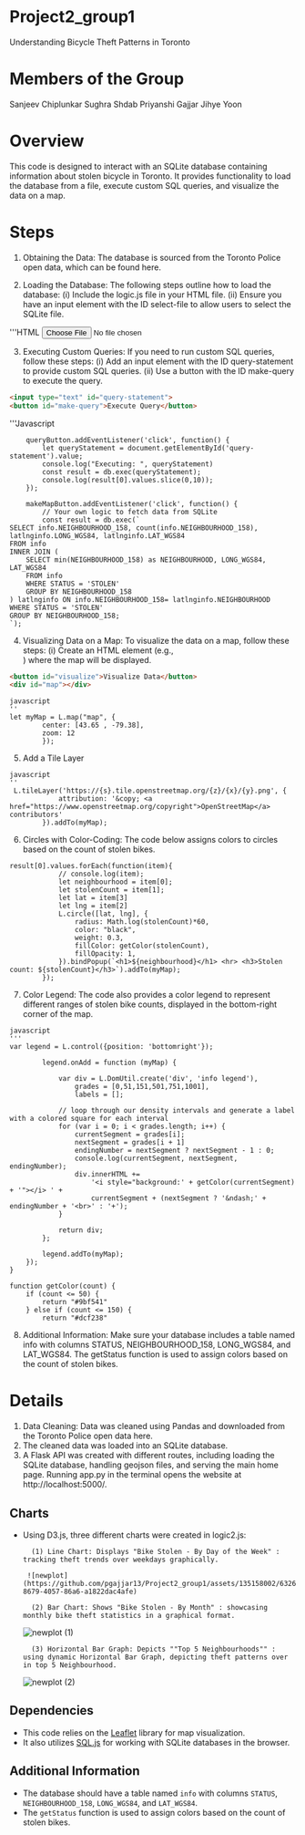 # Project2_group1
Understanding Bicycle Theft Patterns in Toronto

# Members of the Group 
Sanjeev Chiplunkar
Sughra Shdab
Priyanshi Gajjar
Jihye Yoon

# Overview
This code is designed to interact with an SQLite database containing information about stolen bicycle in Toronto. It provides functionality to load the database from a file, execute custom SQL queries, and visualize the data on a map.

# Steps

1. Obtaining the Data: The database is sourced from the Toronto Police open data, which can be found here.

2. Loading the Database: The following steps outline how to load the database:
        (i) Include the logic.js file in your HTML file.
        (ii) Ensure you have an input element with the ID select-file to allow users to select the SQLite file.

'''HTML
    <input type="file" id="select-file">


3. Executing Custom Queries: If you need to run custom SQL queries, follow these steps:
    (i) Add an input element with the ID query-statement to provide custom SQL queries.
    (ii) Use a button with the ID make-query to execute the query.

```html
<input type="text" id="query-statement">
<button id="make-query">Execute Query</button>
```

'''Javascript

``` let queryButton = document.getElementById('make-query');
    queryButton.addEventListener('click', function() {
        let queryStatement = document.getElementById('query-statement').value;
        console.log("Executing: ", queryStatement)
        const result = db.exec(queryStatement);
        console.log(result[0].values.slice(0,10));
    });

```
```let makeMapButton = document.getElementById('visualize');
    makeMapButton.addEventListener('click', function() {
        // Your own logic to fetch data from SQLite
        const result = db.exec(`
SELECT info.NEIGHBOURHOOD_158, count(info.NEIGHBOURHOOD_158), latlnginfo.LONG_WGS84, latlnginfo.LAT_WGS84
FROM info
INNER JOIN (
    SELECT min(NEIGHBOURHOOD_158) as NEIGHBOURHOOD, LONG_WGS84, LAT_WGS84
    FROM info
    WHERE STATUS = 'STOLEN'
    GROUP BY NEIGHBOURHOOD_158
) latlnginfo ON info.NEIGHBOURHOOD_158= latlnginfo.NEIGHBOURHOOD
WHERE STATUS = 'STOLEN'
GROUP BY NEIGHBOURHOOD_158;
`);
```

4.  Visualizing Data on a Map: To visualize the data on a map, follow these steps:
        (i) Create an HTML element (e.g., <div id="map"></div>) where the map will be displayed.

```html
<button id="visualize">Visualize Data</button>
<div id="map"></div>
```
```
javascript
''
let myMap = L.map("map", {
        center: [43.65 , -79.38],
        zoom: 12
        });
```


5. Add a Tile Layer

```
javascript
''
 L.tileLayer('https://{s}.tile.openstreetmap.org/{z}/{x}/{y}.png', {
            attribution: '&copy; <a href="https://www.openstreetmap.org/copyright">OpenStreetMap</a> contributors'
        }).addTo(myMap);
```
6. Circles with Color-Coding: The code below assigns colors to circles based on the count of stolen bikes.

```
result[0].values.forEach(function(item){
            // console.log(item);
            let neighbourhood = item[0];
            let stolenCount = item[1];
            let lat = item[3]
            let lng = item[2]
            L.circle([lat, lng], {
                radius: Math.log(stolenCount)*60,
                color: "black",
                weight: 0.3,
                fillColor: getColor(stolenCount),
                fillOpacity: 1,
            }).bindPopup(`<h1>${neighbourhood}</h1> <hr> <h3>Stolen count: ${stolenCount}</h3>`).addTo(myMap);
        });
```

7. Color Legend: The code also provides a color legend to represent different ranges of stolen bike counts, displayed in the bottom-right corner of the map.
```
javascript
'''
var legend = L.control({position: 'bottomright'});

        legend.onAdd = function (myMap) {

            var div = L.DomUtil.create('div', 'info legend'),
                grades = [0,51,151,501,751,1001],
                labels = [];

            // loop through our density intervals and generate a label with a colored square for each interval
            for (var i = 0; i < grades.length; i++) {
                currentSegment = grades[i];
                nextSegment = grades[i + 1]
                endingNumber = nextSegment ? nextSegment - 1 : 0;
                console.log(currentSegment, nextSegment, endingNumber);
                div.innerHTML +=
                    '<i style="background:' + getColor(currentSegment) + '"></i> ' +
                    currentSegment + (nextSegment ? '&ndash;' + endingNumber + '<br>' : '+');
            }

            return div;
        };

        legend.addTo(myMap);
    });
}

function getColor(count) {
    if (count <= 50) {
        return "#9bf541"
    } else if (count <= 150) {
        return "#dcf238"
```

8. Additional Information: Make sure your database includes a table named info with columns STATUS, NEIGHBOURHOOD_158, LONG_WGS84, and LAT_WGS84. The getStatus function is used to assign colors based on the count of stolen bikes.

# Details 

1. Data Cleaning: Data was cleaned using Pandas and downloaded from the Toronto Police open data here.
2. The cleaned data was loaded into an SQLite database.
3. A Flask API was created with different routes, including loading the SQLite database, handling geojson files, and serving the main home page. Running app.py in the terminal opens the website at http://localhost:5000/.

## Charts 

- Using D3.js, three different charts were created in logic2.js:
       
        (1) Line Chart: Displays "Bike Stolen - By Day of the Week" : tracking theft trends over weekdays graphically.
  
       ![newplot](https://github.com/pgajjar13/Project2_group1/assets/135158002/632677ae-8679-4057-86a6-a1822dac4afe)

        (2) Bar Chart: Shows "Bike Stolen - By Month" : showcasing monthly bike theft statistics in a graphical format.
  ![newplot (1)](https://github.com/pgajjar13/Project2_group1/assets/135158002/58d240f5-6d68-4241-b188-0f7585fd94f9)

        (3) Horizontal Bar Graph: Depicts ""Top 5 Neighbourhoods"" : using dynamic Horizontal Bar Graph, depicting theft patterns over in top 5 Neighbourhood.

  ![newplot (2)](https://github.com/pgajjar13/Project2_group1/assets/135158002/5d906909-e439-4cf5-b8fd-30fc2631a9ec)


## Dependencies

- This code relies on the [Leaflet](https://leafletjs.com/) library for map visualization.
- It also utilizes [SQL.js](https://github.com/sql-js/sql.js) for working with SQLite databases in the browser.

## Additional Information

- The database should have a table named `info` with columns `STATUS`, `NEIGHBOURHOOD_158`, `LONG_WGS84`, and `LAT_WGS84`.
- The `getStatus` function is used to assign colors based on the count of stolen bikes.

